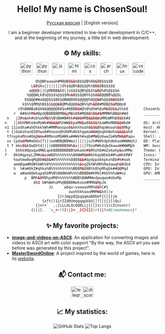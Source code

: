 <h1 align="center">Hello! My name is ChosenSoul!</h1>

<p align="center"><a href="README.ru.md">Русская версия</a> | [English version]</p>

<div align="center">
I am a beginner developer interested in low-level development in C/C++, and at the beginning of my journey, a little bit in web development.
</div>

<div align="center">

## ⚙️ My skills:

</div>

<div align="center">
    <div style="display: flex; justify-content: center; flex-wrap: wrap;">
      <img src="https://skillicons.dev/icons?i=c" height="40" alt="python logo" style="margin: 0 6px;" />
      <img src="https://skillicons.dev/icons?i=cpp" height="40" alt="python logo" style="margin: 0 6px;" />
      <img src="https://skillicons.dev/icons?i=js" height="40" alt="js" style="margin: 0 6px;" />
      <img src="https://skillicons.dev/icons?i=html" height="40" alt="html" style="margin: 0 6px;" />
      <img src="https://skillicons.dev/icons?i=css" height="40" alt="css" style="margin: 0 6px;" />
      <img src="https://skillicons.dev/icons?i=arch" height="40" alt="arch" style="margin: 0 6px;" />
      <img src="https://skillicons.dev/icons?i=linux" height="40" alt="linux" style="margin: 0 6px;" />
      <img src="https://skillicons.dev/icons?i=vscode" height="40" alt="vscode" style="margin: 0 6px;" />
    </div> 
</div>


```html         
              Q%@Whaaawh#M8@B8&&%B$$@B%88&8B$$$$B           
            L&B$ku||||||||O%$$@B%B@$$@%%BB&8B$$$$Q         
           a@@@k||CpM8BB&hO||o$$$$@B%@$$%&B@%8%@$$$m
          %@@@WLk8%@$$$%@$$$Mo&B$$$@B%%$$8&B@@BB%@@$L           
         8$@@@#Wa8@@$$$B8$@BW@B88$@@@@%8@@&W%@$@&W@$80         
        k$%%$MM$hB$$$$@@&B@M%8@@8&@B%%@%&BB#M8B@$&M@@o0        
      rO%BWWBaB$kW$@@@@@88$o#8BBB&W@%8%@%W%8oM&8@$&a%%k0       ChosenSoul@chosensoul
    r  W#8ohM&#Bpd@BBBBBBMB&pM&%88#M@8&%B&#&MMMW%BB&h#Wd       _________________________________________
 n   jZ#o&oh#ob%akM&%%B%BW#B#kk#&W&#MB&&B&WaMMoWM%88&bk#d      
n   |jkbhM#ho0oMoWk#W&&&W%hWW&kpaMW&a88&8&%kaWMoMW8&&Wbd#      OS: Arch Linux x86_64
n1 11zodha#ahO%kk%Wh#MMMaoopo8&kkhhoah8&8&BhqoWooa%&&8Mkp      Host: HP Pavilion dv6 Notebook PC
 t {|OakohaoOZ8hwo8#hooooQhdbM%8kkhqpmaW&W@oqkhWoho&&&&ahd     Kernel: 6.13.7-arch1-1
 tfnxpkaMoo#Oq@&mw#8MoooMbWWka##Wkh#aqb#MW@obwwZo#bMW&&Mapu    Shell: zsh 5.9
 xv Cpda&MW#mOdu{f|||woWBB@BBWmz|||||juJh#W8hdphdmkaoWWWWohJ   DE: Plasma 6.3.3 
 t f mko8&kOwQXtd||||mBBBBBB8W%&x||||YXooM#kdqbdkwwaW#WWMpb    WM: kwin
(    bkkk0QpwqadMWLqwkBBBBBBBBB%mkado#&Mhohb#mZakwhp&ooMMw     Theme: Breeze-Dark [GTK2], Breeze [GTK3]
f   0kh#qpopLZM#a&oaW88%%%%%%%%88WWM&W#bhkqoWbkb##%aWhkM#Y     Icons: Tela-purple-dark [GTK2/3]
    haa%mw0wqMqBbW&8&#8%%%%%%%8888&&#bpdppabkpka%Bb#k#oak      Terminal: konsole
    ammBqwWMd#hbWh%8%%%%%%%%%%%%%%&oqZkhW%M0hMadawqh&Bdbd      CPU: Intel Pentium B940 (2) @ 2.000GHz
    h  %#a#8kZ#qhka%B%%%%%%%%%%BB8M&88B%%8hpMhqbk##@@Mqd       GPU: Intel 2nd Generation Core Processor
    w  wWam8@wkapahbM%B%8W8WoW%%%%BBBBW#kMkC#kb%%haW#oz        GPU: AMD ATI Radeon HD 6400M/7400M Series
         p  BMh&8M8%pdM8%%%%%%%BBB%8WWMWodpwqwo#oboMp          _________________________________________
             dkQ bW%WmhoM%@BBBBWwkooo#MM8&MpJm                 
                    Jz     wbqv~vaaaaoM8%8&hC#1             
                             xwvhhkhaooMMMW&hX)|v           
                        }}rJmppQZpqqqmaB8bUf{[{{}jm         
                 {xft()11rZZd0UmqqqqpkbU|]?][{{}[(Qu)       
              {|nr+`  .;[LLLOLQcOQ0Lcj{[[}1)))1)cZcnvvnr(   
            {)||[.  `<_+-(t}(j}+__}{}{}](rt||fxXCrxnnnnucc|*
```

<div align="center">

## ✨ My favorite projects:

</div>

- **[image-and-videos-on-ASCII](https://github.com/ChosenSoull/image-and-videos-on-ASCII)**: An application for converting images and videos to ASCII art with color support "By the way, the ASCII art you saw before was generated by this project".
- **[MasterSwordOnline](https://github.com/ChosenSoull/MasterSwordOnline)**: A project inspired by the world of games, here is its <a href="https://gameswords.kesug.com/" target="_blank">website</a>. 

<div align="center">

## 📬 Contact me:

  <a href="https://t.me/ChosenS0ul" target="_blank">
    <img src="https://img.shields.io/static/v1?message=Telegram&logo=telegram&label=&color=2CA5E0&logoColor=white&labelColor=&style=for-the-badge" height="35" alt="telegram logo"  />
  </a>
  <a href="https://discordapp.com/users/912451953106255894" target="_blank">
    <img src="https://img.shields.io/static/v1?message=Discord&logo=discord&label=&color=4D3675&logoColor=white&labelColor=&style=for-the-badge" height="35" alt="discord logo"  />
  </a>
</div>

<div align="center">

## 📈 My statistics:


![GitHub Stats](https://github-readme-stats.vercel.app/api?username=ChosenSoull&show_icons=true&theme=dark&hide_border=false&icon_color=ffffff&locale=en&border_radius=10&border=1)
![Top Langs](https://github-readme-stats.vercel.app/api/top-langs/?username=ChosenSoull&layout=compact&theme=dark&hide_border=false&icon_color=ffffff&locale=en)

</div>
